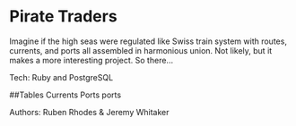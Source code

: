 Pirate Traders
==============

Imagine if the high seas were regulated like Swiss train system with routes, currents, and ports all assembled in harmonious union. Not likely, but it makes a
more interesting project. So there...

Tech: Ruby and PostgreSQL

##Tables
Currents
Ports
ports

Authors: Ruben Rhodes & Jeremy Whitaker
